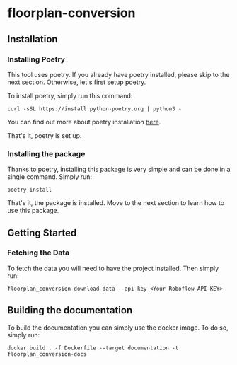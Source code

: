 # floorplan-conversion


## Installation
### Installing Poetry
This tool uses poetry. If you already have poetry installed,
please skip to the next section. Otherwise, let's first setup poetry.

To install poetry, simply run this command:
```shell
curl -sSL https://install.python-poetry.org | python3 -
```
You can find out more about poetry installation [here](https://python-poetry.org/docs/master/#installation).

That's it, poetry is set up.

### Installing the package
Thanks to poetry, installing this package is very simple and can be done in a single command. Simply run:
```shell
poetry install
```
That's it, the package is installed. Move to the next section to learn how to use this package.

## Getting Started

[//]: # (< Add instructions on how to use project here >)

### Fetching the Data
To fetch the data you will need to have the project installed. Then simply run:
```shell
floorplan_conversion download-data --api-key <Your Roboflow API KEY>
```

## Building the documentation
To build the documentation you can simply use the docker image. To do so, simply run:
```shell
docker build . -f Dockerfile --target documentation -t floorplan_conversion-docs
```
